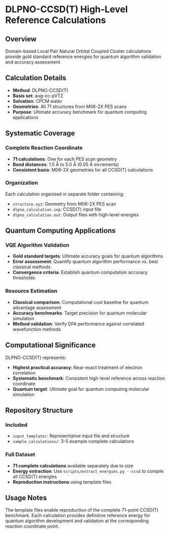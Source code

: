 # DLPNO-CCSD(T) High-Level Reference Calculations

## Overview

Domain-based Local Pair Natural Orbital Coupled Cluster calculations provide gold standard reference energies for quantum algorithm validation and accuracy assessment.

## Calculation Details

- **Method**: DLPNO-CCSD(T)
- **Basis set**: aug-cc-pVTZ
- **Solvation**: CPCM water
- **Geometries**: All 71 structures from M06-2X PES scans
- **Purpose**: Ultimate accuracy benchmark for quantum computing applications

## Systematic Coverage

### Complete Reaction Coordinate
- **71 calculations**: One for each PES scan geometry
- **Bond distances**: 1.5 Å to 5.0 Å (0.05 Å increments)
- **Consistent basis**: M06-2X geometries for all CCSD(T) calculations

### Organization
Each calculation organised in separate folder containing:
- `structure.xyz`: Geometry from M06-2X PES scan
- `dlpno_calculation.inp`: CCSD(T) input file
- `dlpno_calculation.out`: Output files with high-level energies

## Quantum Computing Applications

### VQE Algorithm Validation
- **Gold standard targets**: Ultimate accuracy goals for quantum algorithms
- **Error assessment**: Quantify quantum algorithm performance vs. best classical methods
- **Convergence criteria**: Establish quantum computation accuracy thresholds

### Resource Estimation
- **Classical comparison**: Computational cost baseline for quantum advantage assessment
- **Accuracy benchmarks**: Target precision for quantum molecular simulation
- **Method validation**: Verify DFA performance against correlated wavefunction methods

## Computational Significance

DLPNO-CCSD(T) represents:
- **Highest practical accuracy**: Near-exact treatment of electron correlation
- **Systematic benchmark**: Consistent high-level reference across reaction coordinate
- **Quantum target**: Ultimate goal for quantum computing molecular simulation

## Repository Structure

### Included
- `input_template/`: Representative input file and structure
- `sample_calculations/`: 3-5 example complete calculations

### Full Dataset
- **71 complete calculations** available separately due to size
- **Energy extraction**: Use `scripts/extract_energies.py --ccsd` to compile all CCSD(T) energies
- **Reproduction instructions** using template files

## Usage Notes

The template files enable reproduction of the complete 71-point CCSD(T) benchmark. Each calculation provides definitive reference energy for quantum algorithm development and validation at the corresponding reaction coordinate point.
